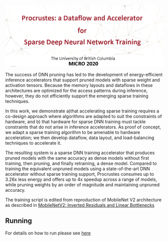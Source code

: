 ![Procrustes](./resources/micro.png)

The success of DNN pruning has led to the development of energy-efficient inference accelerators that support pruned models with sparse weight and activation tensors.
 Because the memory layouts and dataflows in these architectures are optimized for the access patterns during inference, however, they do not efficiently support the emerging sparse training techniques.

In this work, we demonstrate a)that accelerating sparse training requires a co-design approach where algorithms are adapted to suit the constraints of hardware, and b) that hardware for sparse DNN training must tackle constraints that do not arise in inference accelerators.
 As proof of concept, we adapt a sparse training algorithm to be amenable to hardware acceleration; we then develop dataflow, data layout, and load-balancing techniques to accelerate it.

The resulting system is a sparse DNN training accelerator that produces pruned models with the same accuracy as dense models without first training, then pruning, and finally retraining, a dense model.
 Compared to training the equivalent unpruned models using a state-of-the-art DNN accelerator without sparse training support, Procrustes consumes up to 3.26x less energy and offers up to 4x speedup across a range of models, while pruning weights by an order of magnitude and maintaining unpruned accuracy.



The training script is edited from reproduction of MobileNet V2 architecture as described in [MobileNetV2: Inverted Residuals and Linear Bottlenecks](https://arxiv.org/abs/1801.04381)

<!---
 | Table of Contents |  |
 |-------------------|--|
 | Tuning            |  |
 | Things to set     |  |
 | Helper functions  |  |
 | Parameter counts  |  |
 | Dataset           |  |
 | Clusters          |  |
 | File transfer     |  |
--->

## Running
For details on how to run please see [here](README_run.md)
